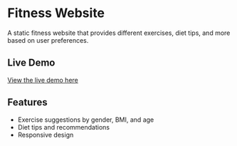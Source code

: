 # Fitness Website

A static fitness website that provides different exercises, diet tips, and more based on user preferences.

## Live Demo
[View the live demo here]()

## Features
- Exercise suggestions by gender, BMI, and age
- Diet tips and recommendations
- Responsive design
